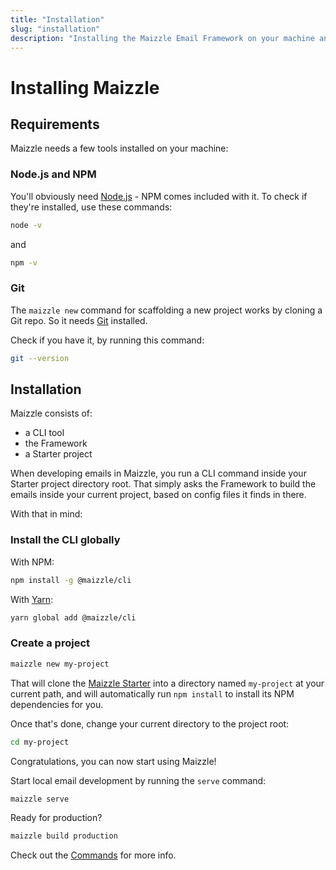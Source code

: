 ```yaml
---
title: "Installation"
slug: "installation"
description: "Installing the Maizzle Email Framework on your machine and creating a new project"
---
```


# Installing Maizzle

## Requirements

Maizzle needs a few tools installed on your machine:

### Node.js and NPM

You'll obviously need [Node.js](https://nodejs.org/en/download/) - NPM comes included with it. To check if they're installed, use these commands:

```sh
node -v
```

and

```sh
npm -v
```

### Git

The `maizzle new` command for scaffolding a new project works by cloning a Git repo. So it needs [Git](https://help.github.com/en/articles/set-up-git#setting-up-git) installed. 

Check if you have it, by running this command:

```sh
git --version
```

## Installation

Maizzle consists of:

- a CLI tool
- the Framework
- a Starter project

When developing emails in Maizzle, you run a CLI command inside your Starter project directory root. 
That simply asks the Framework to build the emails inside your current project, based on config files it finds in there.

With that in mind:

### Install the CLI globally

With NPM:

```sh
npm install -g @maizzle/cli
```

With [Yarn](https://yarnpkg.com):

```sh
yarn global add @maizzle/cli
```

### Create a project

```sh
maizzle new my-project
```

That will clone the [Maizzle Starter](https://github.com/maizzle/maizzle) into a directory named `my-project` at your current path, and will automatically run `npm install` to install its NPM dependencies for you.

Once that's done, change your current directory to the project root: 

```sh
cd my-project
```

Congratulations, you can now start using Maizzle! 

Start local email development by running the `serve` command:

```sh
maizzle serve
```

Ready for production?

```sh
maizzle build production
```

Check out the [Commands](/docs/commands/) for more info.
